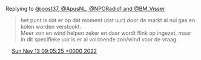 Replying to [@joost37, @ApusNL, @NPORadio1 and @BM\_Visser](https://twitter.com/joost37/status/1591712760685027330)

> het punt is dat er op dat moment \(dat uur\) door de markt al nul gas en kolen worden verstookt\.   
> Meer zon en wind helpen zeker en daar wordt flink op ingezet, maar in dit specifieke uur is er al voldoende zon/wind voor de vraag\.

<img src="../../media/tweet.ico" width="12" /> [Sun Nov 13 09:05:25 +0000 2022](https://twitter.com/DromerDenker/status/1591718869273829376)